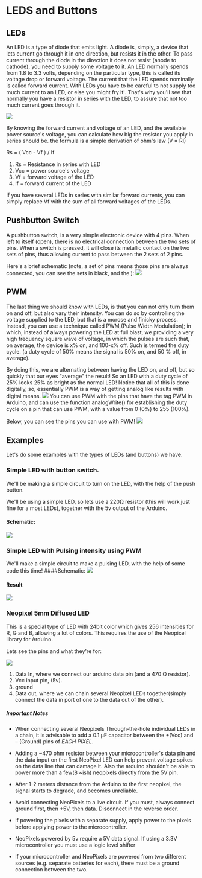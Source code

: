 # LEDS and Buttons

## LEDs
An LED is a type of diode that emits light. A diode is, simply, a device that lets current go through it in one direction, but resists it in the other. To pass current through the diode in the direction it does not resist (anode to cathode), you need to supply some voltage to it. An LED normally spends from 1.8 to 3.3 volts, depending on the particular type, this is called its voltage drop or forward voltage. The current that the LED spends nominally is called forward current.  With LEDs you have to be careful  to not supply too much current to an LED, or else you might fry it!.
That's why you'll see that normally you have a resistor in series with the LED, to assure that not too much current goes through it.

![](6.png)

By knowing the forward current and voltage of an LED, and the available power source's voltage, you can calculate how big the resistor you apply in series should be. the formula is a simple derivation of ohm's law (V = RI)

Rs = ( Vcc - Vf ) / If
1. Rs = Resistance in series with LED
2. Vcc = power source's voltage
3. Vf = forward  voltage of the LED
4. If = forward current of the LED

If you have several LEDs in series with similar forward currents, you can simply replace Vf with the sum of all forward voltages of the LEDs.

## Pushbutton Switch
A pushbutton switch, is a very simple electronic device with 4 pins. When left to itself (open), there is no electrical connection between the two sets of pins. When a switch is pressed, it will close its metallic contact on the two sets of pins, thus allowing current to pass between the 2 sets of 2 pins.

Here's a brief schematic (note, a set of pins means those pins are always connected, you can see the sets in black, and the ):
![](7.png)

## PWM

The last thing we should know with LEDs, is that you can not only turn them on and off, but also vary their intensity.
You can do so by controlling the voltage supplied to the LED, but that is a morose and finicky process. Instead, you can use a technique called PWM,(Pulse Width Modulation); in which, instead of always powering the LED at full blast, we providing a very high frequency square wave of voltage, in which the pulses  are such that, on average, the device is x% on, and 100-x% off.  Such is termed the duty cycle. (a duty cycle of 50% means the signal is 50% on, and 50 % off, in average).

By doing this, we are alternating between having the LED on, and off, but so quickly that our eyes "average" the result!
So an LED with a duty cycle of 25% looks 25% as bright as the normal LED!
Notice that all of this is done digitally, so, essentially PWM is a way of getting analog like results with digital means.
![](8.png)
You can use PWM with the pins that have the tag PWM in Arduino, and can use the function analogWrite() for establishing the duty cycle on a pin that can use PWM, with a value from 0 (0%) to 255 (100%).

Below, you can see the pins you can use with PWM!
![](9.png)

## Examples

Let's do some examples with the types of LEDs (and buttons) we have.

### Simple LED with button switch.

We'll be making a simple circuit to turn on the LED, with the help of the push button.

We'll be using a simple LED, so lets use a 220Ω resistor (this will work just fine for a most LEDs), together with the 5v output of the Arduino.

#### Schematic:
![](10.png)

### Simple LED with Pulsing intensity using PWM
We'll make a simple circuit to make a pulsing LED, with the help of some code this time!
####Schematic:
![](11.png)
#### Result
![](12.gif)

### Neopixel 5mm Diffused LED
This is a special type of LED with 24bit color which gives 256 intensities for R, G and B, allowing a lot of colors.
This requires the use of the Neopixel library for Arduino.

Lets see the pins and what they're for:

![](/12.png)

1. Data In, where we connect our arduino data pin (and a 470 Ω resistor).
2. Vcc input pin, (5v).
3. ground
4. Data out, where we can chain several Neopixel LEDs together(simply connect the data in port of one to the data out of the other).

##### Important Notes
* When connecting several Neopixels Through-the-hole individual LEDs in a chain, it is advisable to add a 0.1 µF capacitor between the +(Vcc) and – (Ground) pins of *EACH PIXEL*.

* Adding a ~470 ohm resistor between your microcontroller's data pin and the data input on the first NeoPixel LED can help prevent voltage spikes on the data line that can damage it. Also the arduino shouldn't be able to power more than a few(8 ~ish) neopixels directly from the 5V pin.

* After 1-2 meters distance from the Arduino to the first neopixel, the signal starts to degrade, and becomes unreliable.

* Avoid connecting NeoPixels to a live circuit. If you must, always connect ground first, then +5V, then data. Disconnect in the reverse order.

* If powering the pixels with a separate supply, apply power to the pixels before applying power to the microcontroller.

* NeoPixels powered by 5v require a 5V data signal. If using a 3.3V microcontroller you must use a logic level shifter

* If your microcontroller and NeoPixels are powered from two different sources (e.g. separate batteries for each), there must be a ground connection between the two.
